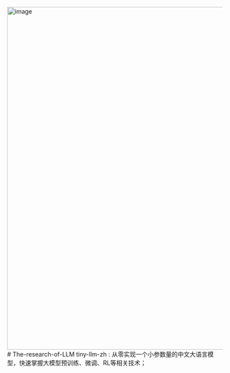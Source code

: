 <img width="1517" height="800" alt="image" src="https://github.com/user-attachments/assets/b9a00a6a-eec1-4992-a13c-0349483f1d89" /># The-research-of-LLM
tiny-llm-zh : 从零实现一个小参数量的中文大语言模型，快速掌握大模型预训练、微调、RL等相关技术；
